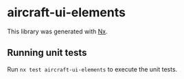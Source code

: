 # aircraft-ui-elements

This library was generated with [Nx](https://nx.dev).

## Running unit tests

Run `nx test aircraft-ui-elements` to execute the unit tests.
